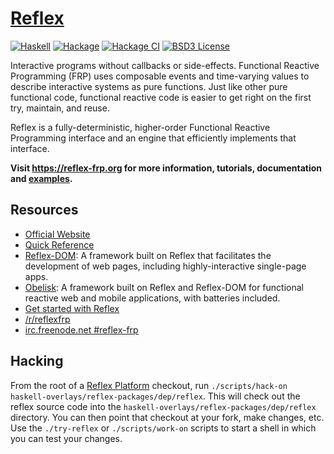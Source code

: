 # [Reflex](https://reflex-frp.org/)

[![Haskell](https://img.shields.io/badge/language-Haskell-orange.svg)](https://haskell.org) [![Hackage](https://img.shields.io/hackage/v/reflex.svg)](https://hackage.haskell.org/package/reflex) [![Hackage CI](https://matrix.hackage.haskell.org/api/v2/packages/reflex/badge)](https://matrix.hackage.haskell.org/#/package/reflex) [![BSD3 License](https://img.shields.io/badge/license-BSD3-blue.svg)](https://github.com/reflex-frp/reflex/blob/master/LICENSE)

Interactive programs without callbacks or side-effects. Functional Reactive Programming (FRP) uses composable events and time-varying values to describe interactive systems as pure functions. Just like other pure functional code, functional reactive code is easier to get right on the first try, maintain, and reuse.

Reflex is a fully-deterministic, higher-order Functional Reactive Programming interface and an engine that efficiently implements that interface.

**Visit https://reflex-frp.org for more information, tutorials, documentation and [examples](https://examples.reflex-frp.org/).**

## Resources

* [Official Website](https://reflex-frp.org)
* [Quick Reference](Quickref.md)
* [Reflex-DOM](https://github.com/reflex-frp/reflex-dom): A framework built on Reflex that facilitates the development of web pages, including highly-interactive single-page apps.
* [Obelisk](https://github.com/obsidiansystems/obelisk#obelisk): A framework built on Reflex and Reflex-DOM for functional reactive web and mobile applications, with batteries included.
* [Get started with Reflex](https://github.com/reflex-frp/reflex-platform)
* [/r/reflexfrp](https://www.reddit.com/r/reflexfrp)
* [irc.freenode.net #reflex-frp](http://webchat.freenode.net?channels=%23reflex-frp&uio=d4)

## Hacking

From the root of a [Reflex Platform](https://github.com/reflex-frp/reflex-platform) checkout, run `./scripts/hack-on haskell-overlays/reflex-packages/dep/reflex`. This will check out the reflex source code into the `haskell-overlays/reflex-packages/dep/reflex` directory. You can then point that checkout at your fork, make changes, etc. Use the `./try-reflex` or `./scripts/work-on` scripts to start a shell in which you can test your changes.
